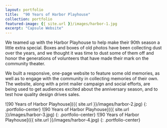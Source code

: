 ```yaml
---
layout: portfolio
title:  "90 Years of Harbor Playhouse"
collection: portfolio
featured-image: {{ site.url }}/images/harbor-1.jpg
excerpt: "Capsule Website"
---
```

We teamed up with the Harbor Playhouse to help make their 90th season a little extra special. Boxes and boxes of old photos have been collecting dust over the years, and we thought it was time to dust some of them off and honor the generations of volunteers that have made their mark on the community theater.

We built a responsive, one-page website to feature some old memories, as well as to engage with the community in collecting memories of their own. The website, along with a print mailer campaign and social efforts, are being used to get audiences excited about the anniversary season, and to test how quality design drives sales.

![90 Years of Harbor Playhouse]({{ site.url }}/images/harbor-2.jpg)
{: .portfolio-center}
![90 Years of Harbor Playhouse]({{ site.url }}/images/harbor-3.jpg)
{: .portfolio-center}
![90 Years of Harbor Playhouse]({{ site.url }}/images/harbor-4.jpg)
{: .portfolio-center}
